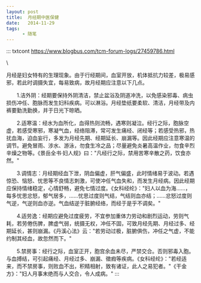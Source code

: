 ```yaml
---
layout: post
title:  月经期中医保健
date:   2014-11-29
tags:
      - 随笔
---
```

::: txtcont
https://www.blogbus.com/tcm-forum-logs/27459786.html

\

月经是妇女特有的生理现象。由于行经期间，血室开放，机体抵抗力较差，极易感邪，若此时调摄失宜，每易致病，故月经期应注意以下几点。

　　1.洁外阴：经期要保持外阴清洁，禁止盆浴及阴道冲洗，以免感染邪毒、病虫损伤冲任、胞脉而发生妇科疾病。可以淋浴。月经垫纸要柔软、清洁，月经带及内裤要勤洗勤换，并于日光下晾晒。

　　2.适寒温：经水为血所化，血得热则流畅，遇寒则凝泣。经行之际，胞脉空虚，若感受寒邪，寒凝气血，经络阻滞，常可发生痛经、闭经等；若感受热邪，热扰血海，迫血妄行，多发为月经先期、经期延长、崩漏等。因此经期应注意寒温的调节。避免冒雨、涉水、游泳，勿食生冷之品；尽量避免炎暑高温作业，勿食辛烈辛燥之物等。《景岳全书·妇人规》曰："凡经行之际，禁用苦寒辛散之药，饮食亦然。"

　　3.调情志：月经期经血下泄，阴血偏虚，肝气偏盛，此时情绪易于波动。若遇惊恐、恼怒、忧思等不良情志刺激，可使冲任气血失和，而发生月经病。因此经期应保持情绪稳定，心情舒畅，避免七情过度。《女科经纶》："妇人以血为海......，每多忧思忿怒，郁气居多，......忧思过度则气结，气结则血亦结；......忿怒过度则气逆，气逆则血亦逆。气血结逆于脏腑经络，而经于是乎不调矣。"

　　4.适劳逸：经期应避免过度疲劳，不宜参加重体力劳动和剧烈运动，劳则气耗，若劳倦伤脾，脾虚气弱，统摄无权，冲任不固，可致月经先期、月经过多、经期延长，甚则崩漏。《丹溪心法》云："若劳动过极，脏腑俱伤，冲任之气虚，不能约制其经血，故忽然而下。"

　　5.禁房事：经行之际，血室正开，胞宫余血未尽，严禁交合。否则邪毒入胞。与血搏结，可引起痛经、月经过多、崩漏、徵瘕等疾病。《女科经纶》："若经适来，而不禁房事，则败血不出，积精相射，致有诸证，此人之易犯者。"《干金方》："妇人月事末绝而与人交合，令人成病。"
:::
